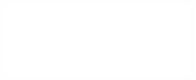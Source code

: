 <img src="./assets/svg/header-top.svg" align="center" alt="Luong Tung Lam">
<div>
    <img src="https://www.flaticon.com/free-icon/hi_4666845" alt="">
</div>
